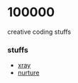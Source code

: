 # 100000
creative coding stuffs

### stuffs
- [xray](https://xo.dev/100000/xray/)
- [nurture](https://xo.dev/100000/nurture/)

